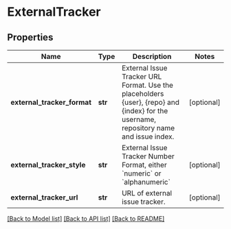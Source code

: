 # ExternalTracker

## Properties
Name | Type | Description | Notes
------------ | ------------- | ------------- | -------------
**external_tracker_format** | **str** | External Issue Tracker URL Format. Use the placeholders {user}, {repo} and {index} for the username, repository name and issue index. | [optional] 
**external_tracker_style** | **str** | External Issue Tracker Number Format, either &#x60;numeric&#x60; or &#x60;alphanumeric&#x60; | [optional] 
**external_tracker_url** | **str** | URL of external issue tracker. | [optional] 

[[Back to Model list]](../gitea/docs/README.md#documentation-for-models) [[Back to API list]](../gitea/docs/README.md#documentation-for-api-endpoints) [[Back to README]](../gitea/docs/README.md)

